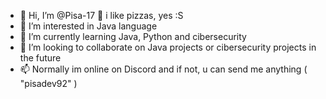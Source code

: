 - 👋 Hi, I’m @Pisa-17 🍕 i like pizzas, yes :S
- 👀 I’m interested in Java language
- 🌱 I’m currently learning Java, Python and cibersecurity 
- 💞️ I’m looking to collaborate on Java projects or cibersecurity projects in the future 
- 📫 Normally im online on Discord and if not, u can send me anything ( "pisadev92" ) 
<!---
Pisa-17/Pisa-17 is a ✨ special ✨ repository because its `README.md` (this file) appears on your GitHub profile.
You can click the Preview link to take a look at your changes.
--->

